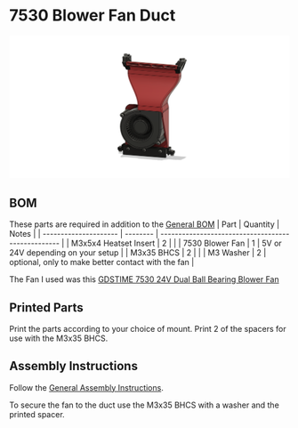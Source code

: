 # 7530 Blower Fan Duct

![7530 Duct Assembled](images/Assembled.png)

## BOM
These parts are required in addition to the [General BOM](/README.md#bom)
| Part                  | Quantity | Notes                                              |
| --------------------- | -------- | -------------------------------------------------- |
| M3x5x4 Heatset Insert | 2        |                                                    |
| 7530 Blower Fan       | 1        | 5V or 24V depending on your setup                  |
| M3x35 BHCS            | 2        |                                                    |
| M3 Washer             | 2        | optional, only to make better contact with the fan |

The Fan I used was this [GDSTIME 7530 24V Dual Ball Bearing Blower Fan](https://www.aliexpress.com/item/1005002663971820.html)

## Printed Parts

Print the parts according to your choice of mount. Print 2 of the spacers for use with the M3x35 BHCS.

## Assembly Instructions
Follow the [General Assembly Instructions](/docs/general_assembly.md).

To secure the fan to the duct use the M3x35 BHCS with a washer and the printed spacer.